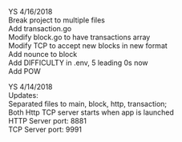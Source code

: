 YS 4/16/2018<BR>
Break project to multiple files<BR>
Add transaction.go<BR>
Modify block.go to have transactions array<BR>
Modify TCP to accept new blocks in new format<BR>
Add nounce to block<BR>
Add DIFFICULTY in .env, 5 leading 0s now<BR>
Add POW<BR>

YS 4/14/2018<BR>
Updates:<BR> 
Separated files to main, block, http, transaction;<BR>
Both Http TCP server starts when app is launched<BR>
HTTP Server port: 8881<BR>
TCP Server port: 9991<BR>
